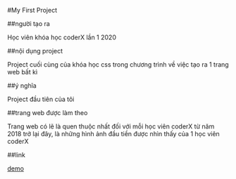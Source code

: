 #My First Project

##người tạo ra

Học viên khóa học coderX lần 1 2020 

##nội dụng project

Project cuối cùng của khóa học css trong chương trình về việc tạo ra 1 trang web bất kì 

##ý nghĩa

Project đầu tiên của tôi

##trang web được làm theo

Trang web có lẽ là quen thuộc nhất đối với mỗi học viên coderX từ năm 2018 trở lại đây, là những hình ảnh đầu tiền được nhìn thấy của 1 học viên coderX 

##link 

[demo](https://firstprojectcss.web.app/)

